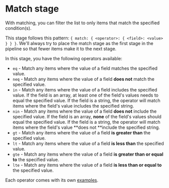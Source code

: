 # Match stage

With matching, you can filter the list to only items that match the specified condition(s).

This stage follows this pattern: `{ match: { <operator>: { <field>: <value> } } }`. We'll always try to place the match stage as the first stage in the pipeline so that fewer items make it to the next stage.

In this stage, you have the following operators available:

* `eq` - Match any items where the value of a field matches the specified value.
* `neq` - Match any items where the value of a field **does not** match the specified value.
* `in` - Match any items where the value of a field includes the specified value. If the field is an array, at least one of the field's values needs to equal the specified value. If the field is a string, the operator will match items where the field's value includes the specified string.
* `nin` - Match any items where the value of a field **does not** include the specified value. If the field is an array, **none** of the field's values should equal the specified value. If the field is a string, the operator will match items where the field's value **does not **include the specified string.
* `gt` - Match any items where the value of a field **is greater than** the specified value.
* `lt` - Match any items where the value of a field **is less than** the specified value.
* `gte` - Match any items where the value of a field **is greater than or equal to** the specified value.
* `lte` - Match any items where the value of a field **is less than or equal to** the specified value.

Each operator comes with its own [examples](./operators.md).
